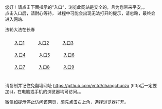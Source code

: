 您好！请点击下面指示的“入口”，浏览此网站是安全的，且为您带来平安。。 <br/>
点击入口后，请耐心等待， 过程中可能会出现无法打开的提示，请忽略，最终会进入网站. </br>

法轮大法在长春<br/>
<div style="padding:10px"><a style="margin:20px" target="_blank" href="https://dlzsqtmspixln.cloudfront.net/2Qpsp?dsrgdl" id="ccLink1" rel="nofollow">入口1</a> <a target="_blank" style="margin:20px" href="https://dsvg99lwa4i3l.cloudfront.net/2Qpsp?sgljdd" id="ccLink2" rel="nofollow">入口2</a> <a style="margin:20px" target="_blank" href="https://d1vul8fwa0mz2o.cloudfront.net/2Qpsp?fmnam" id="ccLink3" rel="nofollow">入口3</a></div>

<div style="padding:10px" ><a style="margin:20px" target="_blank" href="https://dlzsqtmspixln.cloudfront.net/2Qpsp?dsrgdl" id="ccLink4" rel="nofollow">入口4</a> <a style="margin:20px" href="https://dsvg99lwa4i3l.cloudfront.net/2Qpsp?sgljdd" target="_blank" id="ccLink5" rel="nofollow">入口5</a> <a style="margin:20px" href="https://d1vul8fwa0mz2o.cloudfront.net/2Qpsp?fmnam" target="_blank" id="ccLink6" rel="nofollow">入口6</a></div>

<div style="padding:10px"><a style="margin:20px" target="_blank" href="https://dlzsqtmspixln.cloudfront.net/2Qpsp?dsrgdl" id="ccLink7" rel="nofollow">入口7</a> <a style="margin:20px" href="https://dsvg99lwa4i3l.cloudfront.net/2Qpsp?sgljdd" target="_blank" id="ccLink8" rel="nofollow">入口8</a> <a style="margin:20px" target="_blank" href="https://d1vul8fwa0mz2o.cloudfront.net/2Qpsp?fmnam" id="ccLink9" rel="nofollow">入口9</a></div>

<br/>



请复制并记住免翻墙网址 https://github.com/yntd/changchunzx (http后一定要加s)，在电脑或手机的浏览器均可访问。。<br/>

微信如提示停止访问该网页，须先点击右上角，选择浏览器打开。
